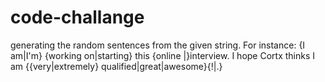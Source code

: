# code-challange
generating the random sentences from the given string.
For instance: {I am|I'm} {working on|starting} this {online |}interview. I hope Cortx thinks I am {{very|extremely} qualified|great|awesome}{!|.}
